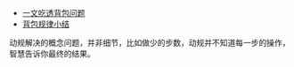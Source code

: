 - [一文吃透背包问题](https://leetcode.cn/problems/last-stone-weight-ii/solution/yi-pian-wen-zhang-chi-tou-bei-bao-wen-ti-5lfv/)
- [背包规律小结](https://leetcode.cn/problems/combination-sum-iv/solution/xi-wang-yong-yi-chong-gui-lu-gao-ding-bei-bao-wen-/)

动规解决的概念问题，并非细节，比如做少的步数，动规并不知道每一步的操作，智慧告诉你最终的结果。